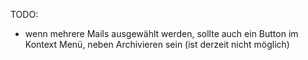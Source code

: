 TODO:
* wenn mehrere Mails ausgewählt werden, sollte auch ein Button im Kontext Menü, neben Archivieren sein (ist derzeit nicht möglich)